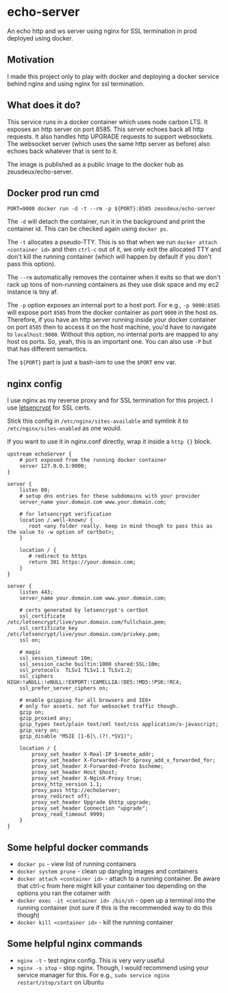 # echo-server

An echo http and ws server using nginx for SSL termination in prod deployed using docker.

## Motivation

I made this project only to play with docker and deploying a docker service behind nginx and using nginx for ssl termination.

## What does it do?

This service runs in a docker container which uses node carbon LTS.
It exposes an http server on port 8585.
This server echoes back all http requests.
It also handles http UPGRADE requests to support websockets.
The websocket server (which uses the same http server as before) also echoes back whatever that is sent to it.

The image is published as a public image to the docker hub as zeusdeux/echo-server.

## Docker prod run cmd

`PORT=9000 docker run -d -t --rm -p ${PORT}:8585 zeusdeux/echo-server`

The `-d` will detach the container, run it in the background and print the container id.
This can be checked again using `docker ps`.

The `-t` allocates a pseudo-TTY. This is so that when we run `docker attach <container id>` and then `ctrl-c` out of it, we only
exit the allocated TTY and don't kill the running container (which will happen by default if you don't pass this option).

The `--rm` automatically removes the container when it exits so that we don't rack up tons of non-running containers as they use
disk space and my ec2 instance is tiny af.

The `-p` option exposes an internal port to a host port. For e.g., `-p 9000:8585` will expose port `8585` from the docker container
as port `9000` in the host os. Therefore, if you have an http server running inside your docker container on port `8585` then to
access it on the host machine, you'd have to navigate to `localhost:9000`. Without this option, no internal ports are mapped to
any host os ports. So, yeah, this is an important one. You can also use `-P` but that has different semantics.

The `${PORT}` part is just a bash-ism to use the `$PORT` env var.

## nginx config

I use nginx as my reverse proxy and for SSL termination for this project.
I use [letsencrypt](https://letsencrypt.org/) for SSL certs.

Stick this config in `/etc/nginx/sites-available` and symlink it to `/etc/nginx/sites-enabled` as one would.

If you want to use it in nginx.conf directly, wrap it inside a `http {}` block.

```nginx
upstream echoServer {
    # port exposed from the running docker container
    server 127.0.0.1:9000;
}

server {
    listen 80;
    # setup dns entries for these subdomains with your provider
    server_name your.domain.com www.your.domain.com;

    # for letsencrypt verification
    location /.well-known/ {
       root <any folder really. keep in mind though to pass this as the value to -w option of certbot>;
    }

    location / {
       # redirect to https
       return 301 https://your.domain.com;
    }
}

server {
    listen 443;
    server_name your.domain.com www.your.domain.com;

    # certs generated by letsencrypt's certbot
    ssl_certificate /etc/letsencrypt/live/your.domain.com/fullchain.pem;
    ssl_certificate_key /etc/letsencrypt/live/your.domain.com/privkey.pem;
    ssl on;

    # magic
    ssl_session_timeout 10m;
    ssl_session_cache builtin:1000 shared:SSL:10m;
    ssl_protocols  TLSv1 TLSv1.1 TLSv1.2;
    ssl_ciphers HIGH:!aNULL:!eNULL:!EXPORT:!CAMELLIA:!DES:!MD5:!PSK:!RC4;
    ssl_prefer_server_ciphers on;

    # enable gzipping for all browsers and IE6+
    # only for assets. not for websocket traffic though.
    gzip on;
    gzip_proxied any;
    gzip_types text/plain text/xml text/css application/x-javascript;
    gzip_vary on;
    gzip_disable "MSIE [1-6]\.(?!.*SV1)";

    location / {
        proxy_set_header X-Real-IP $remote_addr;
        proxy_set_header X-Forwarded-For $proxy_add_x_forwarded_for;
        proxy_set_header X-Forwarded-Proto $scheme;
        proxy_set_header Host $host;
        proxy_set_header X-NginX-Proxy true;
        proxy_http_version 1.1;
        proxy_pass http://echoServer;
        proxy_redirect off;
        proxy_set_header Upgrade $http_upgrade;
        proxy_set_header Connection "upgrade";
        proxy_read_timeout 9999;
    }
}
```

## Some helpful docker commands

- `docker ps` - view list of running containers
- `docker system prune` - clean up dangling images and containers
- `docker attach <container id>` - attach to a running container. Be aware that ctrl-c from here might kill your container too depending on the options you ran the cotainer with
- `docker exec -it <container id> /bin/sh` - open up a terminal into the running container (not sure if this is the recommended way to do this though)
- `docker kill <container id>` - kill the running container

## Some helpful nginx commands

- `nginx -t` - test nginx config. This is very _very_ useful
- `nginx -s stop` - stop nginx. Though, I would recommend using your service manager for this. For e.g., `sudo service nginx restart/stop/start` on Ubuntu
